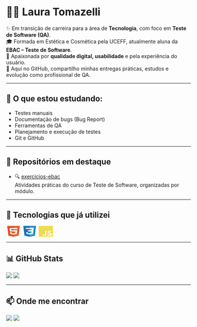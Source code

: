 # 👩‍💻 Laura Tomazelli

✨ Em transição de carreira para a área de **Tecnologia**, com foco em **Teste de Software (QA)**.  
🎓 Formada em Estética e Cosmética pela UCEFF, atualmente aluna da **EBAC – Teste de Software**.  
🧪 Apaixonada por **qualidade digital, usabilidade** e pela experiência do usuário.  
🚀 Aqui no GitHub, compartilho minhas entregas práticas, estudos e evolução como profissional de QA.

---

## 🧪 O que estou estudando:

- Testes manuais
- Documentação de bugs (Bug Report)
- Ferramentas de QA
- Planejamento e execução de testes
- Git e GitHub

---

## 📂 Repositórios em destaque

- 🔍 [exercicios-ebac](https://github.com/lauratomazelli/exercicios-ebac)  
  Atividades práticas do curso de Teste de Software, organizadas por módulo.

---

## 💼 Tecnologias que já utilizei

<div style="display: inline_block">
  <img align="center" alt="HTML" height="30" width="40" src="https://raw.githubusercontent.com/devicons/devicon/master/icons/html5/html5-original.svg">
  <img align="center" alt="CSS" height="30" width="40" src="https://raw.githubusercontent.com/devicons/devicon/master/icons/css3/css3-original.svg">
  <img align="center" alt="JavaScript" height="30" width="40" src="https://raw.githubusercontent.com/devicons/devicon/master/icons/javascript/javascript-plain.svg">
</div>

---

## 📊 GitHub Stats

<div>
  <img height="180em" src="https://github-readme-stats.vercel.app/api?username=lauratomazelli&show_icons=true&theme=radical&include_all_commits=true&count_private=true"/>
  <img height="180em" src="https://github-readme-stats.vercel.app/api/top-langs/?username=lauratomazelli&layout=compact&langs_count=6&theme=radical"/>
</div>

---

## 📫 Onde me encontrar

<div>
  <a href="mailto:lauratomazellidecastro@gmail.com"><img src="https://img.shields.io/badge/-Gmail-%23333?style=for-the-badge&logo=gmail&logoColor=white" target="_blank"></a>
  <a href="https://www.linkedin.com/in/laura-tomazelli-de-castro-5b2152180/" target="_blank"><img src="https://img.shields.io/badge/-LinkedIn-%230077B5?style=for-the-badge&logo=linkedin&logoColor=white" target="_blank"></a>
</div>
